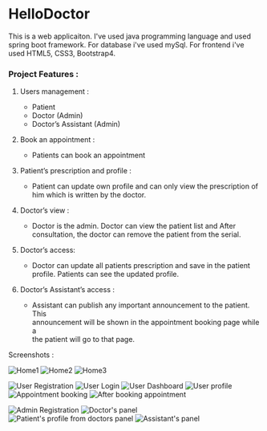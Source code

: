 # HelloDoctor

This is a web applicaiton. I've used java programming language and used spring boot framework. For database i've used mySql. For frontend i've used HTML5, CSS3, Bootstrap4.

<h3> Project Features : </h3>

1. Users management :
     - Patient
     - Doctor (Admin)
     - Doctor’s Assistant (Admin)


2. Book an appointment :
      - Patients can book an appointment 


3. Patient’s prescription and profile : 
      - Patient can update own profile and can only view the prescription
        of him which is written by the doctor. 

4. Doctor’s view : 
      - Doctor is the admin. Doctor can view the patient list and
        After consultation, the doctor can remove the patient from the serial.


5. Doctor’s  access:
      - Doctor can update all patients prescription and save in the
        patient profile. Patients can see the updated profile.
 
6. Doctor’s Assistant’s access :
     - Assistant can publish any important announcement to the patient. This                
       announcement will be shown in the appointment booking page while a   
       the patient will go to that page.

Screenshots :



![Home1](https://user-images.githubusercontent.com/58343930/190730613-b22b60d7-db91-4ec9-8138-7f7a9a89add3.png)
![Home2](https://user-images.githubusercontent.com/58343930/190730697-60063130-a326-46dd-97f0-917111f3b537.png)
![Home3](https://user-images.githubusercontent.com/58343930/190730727-dcc242fc-b000-4a82-b0c3-d1510ab2f753.png)



![User Registration](https://user-images.githubusercontent.com/58343930/190730849-3f7484b4-ce5e-4b11-8e7b-a7087cae0187.png)
![User Login](https://user-images.githubusercontent.com/58343930/206609378-332db074-6180-444b-8de9-0e99a71410bf.png)
![User Dashboard](https://user-images.githubusercontent.com/58343930/190730844-de0e5a33-0c9a-487e-ba4f-4382a0084b0a.png)
![User profile](https://user-images.githubusercontent.com/58343930/190730847-df7b7fae-9463-4c21-80b4-037e908c316c.png)
![Appointment booking](https://user-images.githubusercontent.com/58343930/190730841-cfa090d6-aa44-4baf-83ed-c25f62ad48b1.png)
![After booking appointment](https://user-images.githubusercontent.com/58343930/190730838-fc49f3ee-f462-4067-a489-3e396b392d1b.png)

![Admin Registration](https://user-images.githubusercontent.com/58343930/190731890-c5b034b6-5095-4117-b190-aa3083a5d101.png)
![Doctor's panel](https://user-images.githubusercontent.com/58343930/190731916-b2562b3d-729d-4346-bf21-8b97e0096a09.png)
![Patient's profile from doctors panel](https://user-images.githubusercontent.com/58343930/190731939-564fd03f-1c88-4f22-813c-2f6aa682d141.png)
![Assistant's panel](https://user-images.githubusercontent.com/58343930/207942893-ebb3286c-1e7b-4dac-9178-3c7461c1222e.png)


